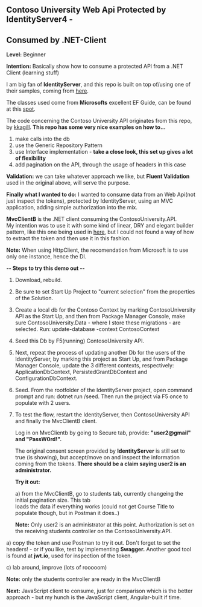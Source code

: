 ## Contoso University Web Api Protected by IdentityServer4 - ##
## Consumed by .NET-Client ##

**Level:** Beginner

**Intention:** Basically show how to consume a protected API from a .NET Client (learning stuff)

I am big fan of **IdentityServer**, and this repo is built on top of/using 
one of their samples, coming from [here](https://github.com/IdentityServer/IdentityServer4.Samples).

The classes used come from **Microsofts** excellent EF Guide, can be found at this [spot](https://docs.microsoft.com/en-us/aspnet/core/data/ef-mvc/intro).

The code concerning the Contoso University API originates from this repo, by [kkagill]( https://github.com/kkagill/ContosoUniversity-Backend).  **This repo has some very nice examples on how to...**

1. make calls into the db
2. use the Generic Repository Pattern 
3. use Interface implementation - **take a close look, this set up gives a lot of flexibility**
4. add pagination on the API, through the usage of headers in this case

**Validation:** we can take whatever approach we like, but **Fluent Validation** used in the original 
above, will serve the purpose. 

**Finally what I wanted to do:** I wanted to consume data from an Web Api(not just inspect the tokens), protected by IdentityServer, using an MVC application, adding simple authorization into the mix.

**MvcClientB**  is the .NET client consuming the ContosoUniversity.API.  
My intention was to use it with some kind of linear, DRY and elegant builder pattern, like this one being used in [here]( https://github.com/TahirNaushad/Fiver.Api.HttpClient), but I could not found a way of how to extract the token and then use it in this fashion. 


**Note:** When using HttpClient, the recomendation from Microsoft is to use only one instance, hence the DI. 

**-- Steps to try this demo out --** 

1. Download, rebuild.
2. Be sure to set Start Up Project to "current selection" from the properties
    of the Solution.
3. Create a local db for the Contoso Context by marking ContosoUniversity API as the
    Start Up, and then from Package Manager Console, make sure ContosoUniversity.Data - where
    I store these migrations - are selected. Run: update-database -context ContosoContext
   
4. Seed this Db by F5(running) ContosoUniversity API.

5. Next, repeat the process of updating another Db for the users of the IdentityServer, by marking
   this project as Start Up, and from Package Manager Console, update the 3 different contexts,
   respectively:  ApplicationDbContext, PersistedGrantDbContext and ConfigurationDbContext.

6. Seed. From the rootfolder of the IdentityServer project, open command prompt and run: 
   dotnet run /seed. 
   Then run the project via F5 once to populate with 2 users. 

7. To test the flow, restart the IdentityServer, then ContosoUniversity API and finally 
    the MvcClientB client. 
   
   Log in on MvcClientb by going to Secure tab, provide: **"user2@gmail" and "PassW0rd!".** 
    
   The original consent screen provided by **IdentityServer** is still set to true (is showing), 
   but accept/move on and inspect the information coming from the tokens.
   **There should be a claim saying user2 is an administrator.**

   **Try it out:** 	
 
   a) from the MvcClientB, go to students tab, currently changeing the initial pagination size. This tab      
      loads the data if everything works (could not get Course Title to populate though, but in Postman
      it does..)

     **Note:** Only user2 is an administrator at this point. Authorization is set on the receiving students
     controller on the ContosoUniversity.API.

  a) copy the token and use Postman to try it out. Don't forget to set the headers!
      - or if you like, test by implementing **Swagger.** Another good tool is found at **jwt.io**, used for
     inspection of the token.
   
  c) lab around, improve (lots of rooooom)


**Note:** only the students controller are ready in the MvcClientB

**Next:** JavaScript client to consume, just for comparison which is the better approach - but my hunch is the JavaScript client, Angular-built if time.

